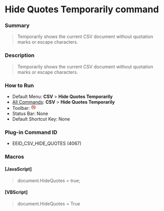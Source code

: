 # Hide Quotes Temporarily command

### Summary

> Temporarily shows the current CSV document without quotation marks or escape characters.

### Description

> Temporarily shows the current CSV document without quotation marks or escape characters.

### How to Run

- Default Menu: **CSV** \> **Hide Quotes Temporarily**
- [All Commands](../tools/all_commands): **CSV** \> **Hide Quotes Temporarily**
- Toolbar: ![](../../images/csv_hide_quotes.gif)
- Status Bar: None
- Default Shortcut Key: None

### Plug-in Command ID

- EEID\_CSV\_HIDE\_QUOTES (4067)

### Macros

#### \[JavaScript\]

> document.HideQuotes = true;

#### \[VBScript\]

> document.HideQuotes = True